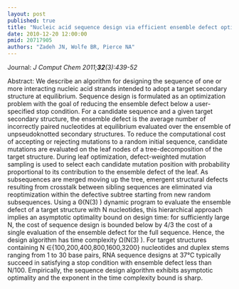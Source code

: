 ```yaml
---
layout: post
published: true
title: "Nucleic acid sequence design via efficient ensemble defect optimization."
date: 2010-12-20 12:00:00
pmid: 20717905
authors: "Zadeh JN, Wolfe BR, Pierce NA"
---
```


Journal: *J Comput Chem 2011;**32**(3):439-52*

Abstract: We describe an algorithm for designing the sequence of one or more interacting nucleic acid strands intended to adopt a target secondary structure at equilibrium. Sequence design is formulated as an optimization problem with the goal of reducing the ensemble defect below a user-specified stop condition. For a candidate sequence and a given target secondary structure, the ensemble defect is the average number of incorrectly paired nucleotides at equilibrium evaluated over the ensemble of unpseudoknotted secondary structures. To reduce the computational cost of accepting or rejecting mutations to a random initial sequence, candidate mutations are evaluated on the leaf nodes of a tree-decomposition of the target structure. During leaf optimization, defect-weighted mutation sampling is used to select each candidate mutation position with probability proportional to its contribution to the ensemble defect of the leaf. As subsequences are merged moving up the tree, emergent structural defects resulting from crosstalk between sibling sequences are eliminated via reoptimization within the defective subtree starting from new random subsequences. Using a Θ(N(3) ) dynamic program to evaluate the ensemble defect of a target structure with N nucleotides, this hierarchical approach implies an asymptotic optimality bound on design time: for sufficiently large N, the cost of sequence design is bounded below by 4/3 the cost of a single evaluation of the ensemble defect for the full sequence. Hence, the design algorithm has time complexity Ω(N(3) ). For target structures containing N ∈{100,200,400,800,1600,3200} nucleotides and duplex stems ranging from 1 to 30 base pairs, RNA sequence designs at 37°C typically succeed in satisfying a stop condition with ensemble defect less than N/100. Empirically, the sequence design algorithm exhibits asymptotic optimality and the exponent in the time complexity bound is sharp.

